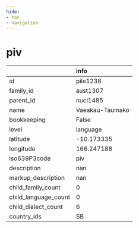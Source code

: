 ```yaml
---
hide:
- toc
- navigation
---
```

# piv
|                      | info            |
|:---------------------|:----------------|
| id                   | pile1238        |
| family_id            | aust1307        |
| parent_id            | nucl1485        |
| name                 | Vaeakau-Taumako |
| bookkeeping          | False           |
| level                | language        |
| latitude             | -10.173335      |
| longitude            | 166.247188      |
| iso639P3code         | piv             |
| description          | nan             |
| markup_description   | nan             |
| child_family_count   | 0               |
| child_language_count | 0               |
| child_dialect_count  | 6               |
| country_ids          | SB              |